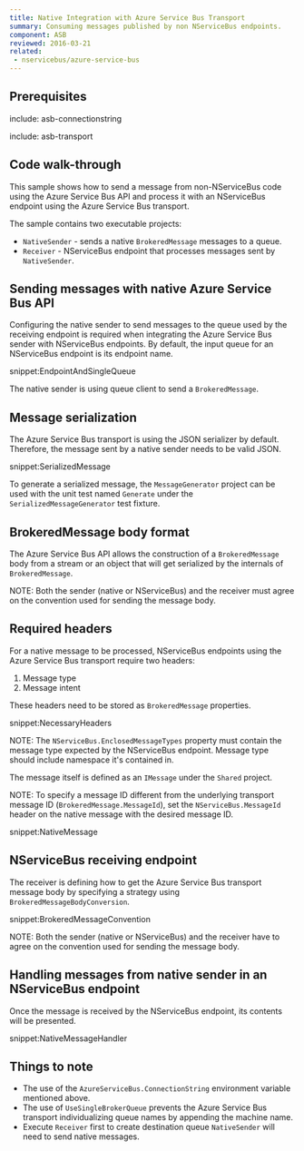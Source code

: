 ```yaml
---
title: Native Integration with Azure Service Bus Transport
summary: Consuming messages published by non NServiceBus endpoints.
component: ASB
reviewed: 2016-03-21
related:
 - nservicebus/azure-service-bus
---
```


## Prerequisites

include: asb-connectionstring

include: asb-transport


## Code walk-through

This sample shows how to send a message from non-NServiceBus code using the Azure Service Bus API and process it with an NServiceBus endpoint using the Azure Service Bus transport.

The sample contains two executable projects:

 * `NativeSender` - sends a native `BrokeredMessage` messages to a queue.
 * `Receiver` - NServiceBus endpoint that processes messages sent by `NativeSender`.


## Sending messages with native Azure Service Bus API

Configuring the native sender to send messages to the queue used by the receiving endpoint is required when integrating the Azure Service Bus sender with NServiceBus endpoints. By default, the input queue for an NServiceBus endpoint is its endpoint name.

snippet:EndpointAndSingleQueue

The native sender is using queue client to send a `BrokeredMessage`.


## Message serialization

The Azure Service Bus transport is using the JSON serializer by default. Therefore, the message sent by a native sender needs to be valid JSON.

snippet:SerializedMessage

To generate a serialized message, the `MessageGenerator` project can be used with the unit test named `Generate` under the `SerializedMessageGenerator` test fixture.


## BrokeredMessage body format

The Azure Service Bus API allows the construction of a `BrokeredMessage` body from a stream or an object that will get serialized by the internals of `BrokeredMessage`.

NOTE: Both the sender (native or NServiceBus) and the receiver must agree on the convention used for sending the message body.


## Required headers

For a native message to be processed, NServiceBus endpoints using  the Azure Service Bus transport require two headers:

 1. Message type
 1. Message intent

These headers need to be stored as `BrokeredMessage` properties.

snippet:NecessaryHeaders

NOTE: The `NServiceBus.EnclosedMessageTypes` property must contain the message type expected by the NServiceBus endpoint. Message type should include namespace it's contained in.

The message itself is defined as an `IMessage` under the `Shared` project.

NOTE: To specify a message ID different from the underlying transport message ID (`BrokeredMessage.MessageId`), set the `NServiceBus.MessageId` header on the native message with the desired message ID.

snippet:NativeMessage


## NServiceBus receiving endpoint

The receiver is defining how to get the Azure Service Bus transport message body by specifying a strategy using `BrokeredMessageBodyConversion`.

snippet:BrokeredMessageConvention

NOTE: Both the sender (native or NServiceBus) and the receiver have to agree on the convention used for sending the message body.


## Handling messages from native sender in an NServiceBus endpoint

Once the message is received by the NServiceBus endpoint, its contents will be presented.

snippet:NativeMessageHandler


## Things to note

 * The use of the `AzureServiceBus.ConnectionString` environment variable mentioned above.
 * The use of `UseSingleBrokerQueue` prevents the Azure Service Bus transport individualizing queue names by appending the machine name.
 * Execute `Receiver` first to create destination queue `NativeSender` will need to send native messages.